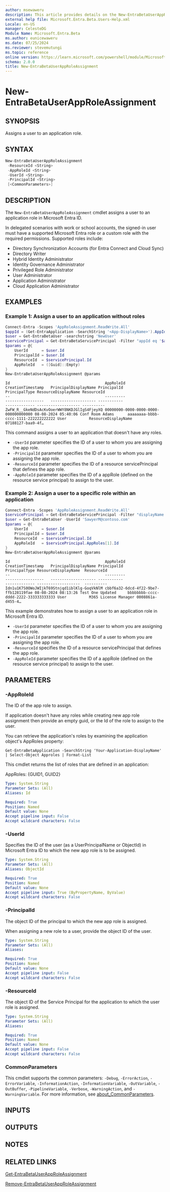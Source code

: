 ```yaml
---
author: msewaweru
description: This article provides details on the New-EntraBetaUserAppRoleAssignment command.
external help file: Microsoft.Entra.Beta.Users-Help.xml
Locale: en-US
manager: CelesteDG
Module Name: Microsoft.Entra.Beta
ms.author: eunicewaweru
ms.date: 07/25/2024
ms.reviewer: stevemutungi
ms.topic: reference
online version: https://learn.microsoft.com/powershell/module/Microsoft.Entra.Beta/New-EntraBetaUserAppRoleAssignment
schema: 2.0.0
title: New-EntraBetaUserAppRoleAssignment
---
```


# New-EntraBetaUserAppRoleAssignment

## SYNOPSIS

Assigns a user to an application role.

## SYNTAX

```powershell
New-EntraBetaUserAppRoleAssignment
 -ResourceId <String>
 -AppRoleId <String>
 -UserId <String>
 -PrincipalId <String>
 [<CommonParameters>]
```

## DESCRIPTION

The `New-EntraBetaUserAppRoleAssignment` cmdlet assigns a user to an application role in Microsoft Entra ID.

In delegated scenarios with work or school accounts, the signed-in user must have a supported Microsoft Entra role or a custom role with the required permissions. Supported roles include:

- Directory Synchronization Accounts (for Entra Connect and Cloud Sync)
- Directory Writer
- Hybrid Identity Administrator
- Identity Governance Administrator
- Privileged Role Administrator
- User Administrator
- Application Administrator
- Cloud Application Administrator

## EXAMPLES

### Example 1: Assign a user to an application without roles

```powershell
Connect-Entra -Scopes 'AppRoleAssignment.ReadWrite.All'
$appId = (Get-EntraApplication -SearchString '<App-DisplayName>').AppId
$user = Get-EntraBetaUser -searchstring 'NewUser'
$servicePrincipal = Get-EntraBetaServicePrincipal -Filter "appId eq '$appId'"
$params = @{
    UserId      = $user.Id 
    PrincipalId = $user.Id 
    ResourceId  = $servicePrincipal.Id 
    AppRoleId   = ([Guid]::Empty)
}
New-EntraBetaUserAppRoleAssignment @params
```

```Output
Id                                          AppRoleId                            CreationTimestamp   PrincipalDisplayName PrincipalId                          PrincipalType ResourceDisplayName ResourceId
--                                          ---------                            -----------------   -------------------- -----------                          ------------- ------------------- ----------
ZwFW_R__GkeNdDsAcKvOoerWWY8NKDJGlIgS4FjeyXQ 00000000-0000-0000-0000-000000000000 08-08-2024 05:40:06 Conf Room Adams      aaaaaaaa-bbbb-cccc-1111-222222222222 User          ResourceDisplayName             07188127-baa9-4f…
```

This command assigns a user to an application that doesn't have any roles.

- `-UserId` parameter specifies the ID of a user to whom you are assigning the app role.
- `-PrincipalId` parameter specifies the ID of a user to whom you are assigning the app role.
- `-ResourceId` parameter specifies the ID of a resource servicePrincipal that defines the app role.
- `-AppRoleId` parameter specifies the ID of a appRole (defined on the resource service principal) to assign to the user.

### Example 2: Assign a user to a specific role within an application

```powershell
Connect-Entra -Scopes 'AppRoleAssignment.ReadWrite.All'
$servicePrincipal = Get-EntraBetaServicePrincipal -Filter "displayName eq 'Box'"
$user = Get-EntraBetaUser -UserId 'SawyerM@contoso.com'
$params = @{
    UserId      = $user.Id
    PrincipalId = $user.Id
    ResourceId  = $servicePrincipal.Id
    AppRoleId   = $servicePrincipal.AppRoles[1].Id
}
New-EntraBetaUserAppRoleAssignment @params
```

```Output
Id                                          AppRoleId                            CreationTimestamp   PrincipalDisplayName PrincipalId                          PrincipalType ResourceDisplayName  ResourceId
--                                          ---------                            -----------------   -------------------- -----------                          ------------- -------------------  ----------
Idn1u1K7S0OWoJWIjkT69Stnjqd1iblKlg-GoqVkNlM cbbf6a32-6dcd-4f22-9be7-ffb128119fae 08-08-2024 08:13:26 Test One Updated     bbbbbbbb-cccc-dddd-2222-333333333333 User          M365 License Manager 0008861a-d455-4…
```

This example demonstrates how to assign a user to an application role in Microsoft Entra ID.

- `-UserId` parameter specifies the ID of a user to whom you are assigning the app role.
- `-PrincipalId` parameter specifies the ID of a user to whom you are assigning the app role.
- `-ResourceId` specifies the ID of a resource servicePrincipal that defines the app role.
- `-AppRoleId` parameter specifies the ID of a appRole (defined on the resource service principal) to assign to the user.

## PARAMETERS

### -AppRoleId

The ID of the app role to assign.

If application doesn't have any roles while creating new app role assignment then provide an empty guid, or the Id of the role to assign to the user.

You can retrieve the application's roles by examining the application object's AppRoles property:

`Get-EntraBetaApplication -SearchString 'Your-Application-DisplayName' | Select-Object Approles | Format-List`

This cmdlet returns the list of roles that are defined in an application:

AppRoles: {GUID1, GUID2}

```yaml
Type: System.String
Parameter Sets: (All)
Aliases: Id

Required: True
Position: Named
Default value: None
Accept pipeline input: False
Accept wildcard characters: False
```

### -UserId

Specifies the ID of the user (as a UserPrincipalName or ObjectId) in Microsoft Entra ID to which the new app role is to be assigned.

```yaml
Type: System.String
Parameter Sets: (All)
Aliases: ObjectId

Required: True
Position: Named
Default value: None
Accept pipeline input: True (ByPropertyName, ByValue)
Accept wildcard characters: False
```

### -PrincipalId

The object ID of the principal to which the new app role is assigned.

When assigning a new role to a user, provide the object ID of the user.

```yaml
Type: System.String
Parameter Sets: (All)
Aliases:

Required: True
Position: Named
Default value: None
Accept pipeline input: False
Accept wildcard characters: False
```

### -ResourceId

The object ID of the Service Principal for the application to which the user role is assigned.

```yaml
Type: System.String
Parameter Sets: (All)
Aliases:

Required: True
Position: Named
Default value: None
Accept pipeline input: False
Accept wildcard characters: False
```

### CommonParameters

This cmdlet supports the common parameters: `-Debug`, `-ErrorAction`, `-ErrorVariable`, `-InformationAction`, `-InformationVariable`, `-OutVariable`, `-OutBuffer`, `-PipelineVariable`, `-Verbose`, `-WarningAction`, and `-WarningVariable`. For more information, see [about_CommonParameters](https://go.microsoft.com/fwlink/?LinkID=113216).

## INPUTS

## OUTPUTS

## NOTES

## RELATED LINKS

[Get-EntraBetaUserAppRoleAssignment](Get-EntraBetaUserAppRoleAssignment.md)

[Remove-EntraBetaUserAppRoleAssignment](Remove-EntraBetaUserAppRoleAssignment.md)
